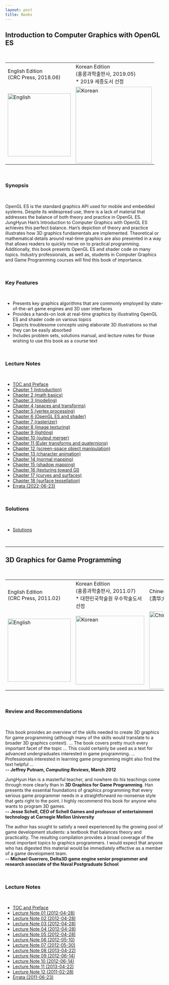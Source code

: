 ```yaml
---
layout: post
title: Books
---
```


<div id="contents">
			<h2>Introduction to Computer Graphics with OpenGL ES</h2>
            <br>
			<table width="300" cellspacing="0" cellpadding="10" border="0">
				<tbody><tr>
					<td>English Edition<br>(CRC Press, 2018.06)</td>
					<td>Korean Edition<br>(홍릉과학출판사, 2019.05)<br>* 2019 세종도서 선정</td>
				</tr>
				<tr>
					<td><img src="/books/covers/2/eng.jpg" width="200" alt="English"></td>
					<td><img src="/books/covers/2/kor.jpg" width="242" alt="Korean"></td>
				</tr>
			</tbody></table>
            <br>
			<h3>Synopsis</h3>
            <br>
			<p>
				OpenGL ES is the standard graphics API used for mobile and embedded systems. Despite its widespread use, there is a lack of material that addresses the balance of both theory and practice in OpenGL ES. JungHyun Han’s Introduction to Computer Graphics with OpenGL ES achieves this perfect balance. Han’s depiction of theory and practice illustrates how 3D graphics fundamentals are implemented. Theoretical or mathematical details around real-time graphics are also presented in a way that allows readers to quickly move on to practical programming. Additionally, this book presents OpenGL ES and shader code on many topics. Industry professionals, as well as, students in Computer Graphics and Game Programming courses will find this book of importance.
			</p>
            <br>
			<h3>Key Features</h3>
            <br>
			<ul>
				<li>
					Presents key graphics algorithms that are commonly employed by state-of-the-art
					game engines and 3D user interfaces
				</li>
				<li>
					Provides a hands-on look at real-time graphics by illustrating OpenGL ES and
					shader code on various topics
				</li>
				<li>
					Depicts troublesome concepts using elaborate 3D illustrations so that they can
					be easily absorbed
				</li>
				<li>
					Includes problem sets, solutions manual, and lecture notes for those wishing to
					use this book as a course text
				</li>
			</ul>
            <br>
			<h3>Lecture Notes</h3>
            <br>
			<ul>
				<li><a href="/books/notes/2/TOC and preface.pdf">TOC and Preface</a></li>
				<!--<li><a href="/books/notes/2/chapter 1 (introduction).ppt">Chapter 1 (introduction)</a></li>-->
				<li><a href="https://drive.google.com/uc?id=1zr-CgUA7lJEzCN79ICY4x0GMRdZK8osS&authuser=3&export=download">Chapter 1 (introduction)</a></li>
				<!--<li><a href="/books/notes/2/chapter 2 (math basics).ppt">Chapter 2 (math basics)</a></li>-->
				<li><a href="https://drive.google.com/uc?id=1eUFQorP_yj9gHBza36Go15rrQ1UOKRJx&authuser=3&export=download">Chapter 2 (math basics)</a></li>
				<!--<li><a href="/books/notes/2/chapter 3 (modeling).ppt">Chapter 3 (modeling)</a></li>-->
				<li><a href="https://drive.google.com/uc?id=1i-PMoSY9FoLF0ywx_b52K1vDZ7XyyqTx&authuser=3&export=download">Chapter 3 (modeling)</a></li>
				<li><a href="https://drive.google.com/uc?id=16PLiIrnDrRC0AWFLUmbCPvb0VEF4Y8R8&authuser=3&export=download">Chapter 4 (spaces and transforms)</a></li>
				<li><a href="https://drive.google.com/uc?id=1Br2DomCRjtYuU5H3JY5b2Xlfs5-ll1K0&authuser=3&export=download">Chapter 5 (vertex processing)</a></li>
				<li><a href="https://drive.google.com/uc?id=1NRgfPw9gewSbyd6e7xHwPJOBz5xdBqQ3&authuser=3&export=download">Chapter 6 (OpenGL ES and shader)</a></li>
				<li><a href="https://drive.google.com/uc?id=1uyj5mC4OT8-Ng_6Ka5wyu3z0tztwgzaS&authuser=3&export=download">Chapter 7 (rasterizer)</a></li>
				<li><a href="https://drive.google.com/uc?id=193PH8-SMyXbC_FFtyefNBXGDjJvxaSvi&authuser=3&export=download">Chapter 8 (image texturing)</a></li>
				<li><a href="https://drive.google.com/uc?id=1zBOe9t7mkTfKXVcBMwuGpG6CZz7gzo0Z&authuser=3&export=download">Chapter 9 (lighting)</a></li>
				<li><a href="https://drive.google.com/uc?id=1RTynaDWxRvMNQerJ5rzwf7wRe3-E30OH&authuser=3&export=download">Chapter 10 (output merger)</a></li>
				<li><a href="https://drive.google.com/uc?id=1B3anaS90UiQz4Zb_7tzB1Yl-hczxyVI4&authuser=3&export=download">Chapter 11 (Euler transforms and quaternions)</a></li>
				<li><a href="https://drive.google.com/uc?id=1BFAXZlP6YXhDym2MmvZ7ylv1xGOYKLfH&authuser=3&export=download">Chapter 12 (screen-space object manipulation)</a></li>
				<li><a href="https://drive.google.com/uc?id=1tqKC5XUIsCfmTdlO4ZWsfqgEuAwx6WJA&authuser=3&export=download">Chapter 13 (character animation)</a></li>
				<li><a href="https://drive.google.com/uc?id=1anC1goSkQ5pGf3oZ16meNjKUCLtSJu1g&authuser=3&export=download">Chapter 14 (normal mapping)</a></li>
				<li><a href="https://drive.google.com/uc?id=1Lj3PG7oWvzjC-_Orhp5fyJzL4w4BvM7x&authuser=3&export=download">Chapter 15 (shadow mapping)</a></li>
				<li><a href="https://drive.google.com/uc?id=14vRYVIihVXVLIzc7z9A394sEIC2Ag7_-&authuser=3&export=download">Chapter 16 (texturing toward GI)</a></li>
				<li><a href="https://drive.google.com/uc?id=1Ctfo6fVMKr3yZWsSyuNP5lwWEtS-Fy43&authuser=3&export=download">Chapter 17 (curves and surfaces)</a></li>
				<li><a href="/books/notes/2/chapter 18 (surface tessellation).ppt">Chapter 18 (surface tessellation)</a></li>
				<li><a href="/books/notes/2/errata.jpg">Errata (2022-06-23)</a></li>
			</ul>
            <br>
			<h3>Solutions</h3>
			<br>
			<ul>
				<li><a href="/books/solutions.pdf">Solutions</a></li>
			</ul>
			<br>
			<hr>
			<h2>3D Graphics for Game Programming</h2>
            <br>
			<table width="900" cellspacing="0" cellpadding="10" border="0">
				<tbody><tr>
					<td>English Edition<br>(CRC Press, 2011.02)</td>
					<td>Korean Edition<br>(홍릉과학출판사, 2011.07)<br>* 대한민국학술원 우수학술도서 선정</td>
					<td>Chinese Edition<br>(清华大学出版社, 2013.01)</td>
				</tr>
				<tr>
					<td><img src="/books/covers/1/eng.jpg" width="200" alt="English"></td>
					<td><img src="/books/covers/1/kor.jpg" width="218" alt="Korean"></td>
					<td><img src="/books/covers/1/chi.jpg" width="246" alt="Chinese"></td>
				</tr>
			</tbody></table>
			<br>
			<h3>Review and Recommendations</h3>
            <br>
			<p>
				This book provides an overview of the skills needed to create 3D
				graphics for game programming (although many of the skills would
				translate to a broader 3D graphics context). ... The book covers
				pretty much every important facet of the topic ... This could
				certainly be used as a text for advanced undergraduates interested in
				game programming. ...	Professionals interested in learning game
				programming might also find the text helpful ...
				<br>
				<b>-- Jeffrey Putnam, <i>Computing Reviews</i>, March 2012</b>
			</p>
			<p>
				JungHyun Han is a masterful teacher, and nowhere do his teachings
				come through more clearly than in <b>3D Graphics for Game
				Programming</b>. Han presents the essential foundations of graphics
				programming that every serious game programmer needs in a
				straightforward no-nonsense style that gets right to the point. I
				highly recommend this book for anyone who wants to program 3D
				games. 
				<br>
				<b>-- Jesse Schell, CEO of Schell Games and professor of entertainment technology at Carnegie Mellon University</b>
			</p>
			<p>
				The author has sought to satisfy a need experienced by the growing
				pool of game development students: a textbook that balances theory and
				practicality. The resulting compilation provides a broad coverage of
				the most important topics to graphics programmers. I would expect that
				anyone who has digested this material would be immediately effective
				as a member of a game development team. 
				<br>
				<b>-- Michael Guerrero, Delta3D game engine senior programmer and research associate of the Naval Postgraduate School</b>
			</p>
            <br>
			<h3>Lecture Notes</h3>
            <br>
			<ul>
				<li><a href="/books/notes/1/toc_and_preface.pdf">TOC and Preface</a></li>
				<li><a href="/books/notes/1/chapter1.ppt">Lecture Note 01 (2012-04-28)</a></li>
				<li><a href="/books/notes/1/chapter2.ppt">Lecture Note 02 (2012-04-28)</a></li>
				<li><a href="/books/notes/1/chapter3.ppt">Lecture Note 03 (2012-04-28)</a></li>
				<li><a href="/books/notes/1/chapter4.ppt">Lecture Note 04 (2012-04-28)</a></li>
				<li><a href="/books/notes/1/chapter5.ppt">Lecture Note 05 (2012-04-28)</a></li>
				<li><a href="/books/notes/1/chapter6.ppt">Lecture Note 06 (2012-05-10)</a></li>
				<li><a href="/books/notes/1/chapter7.zip">Lecture Note 07 (2012-05-30)</a></li>
				<li><a href="/books/notes/1/chapter8.ppt">Lecture Note 08 (2013-04-22)</a></li>
				<li><a href="/books/notes/1/chapter9.ppt">Lecture Note 09 (2012-06-14)</a></li>
				<li><a href="/books/notes/1/chapter10.ppt">Lecture Note 10 (2012-06-14)</a></li>
				<li><a href="/books/notes/1/chapter11.ppt">Lecture Note 11 (2013-04-22)</a></li>
				<li><a href="/books/notes/1/chapter12.ppt">Lecture Note 12 (2011-02-28)</a></li>
				<li><a href="/books/notes/1/errata.pdf">Errata (2011-06-23)</a></li>
			</ul>
		</div>
